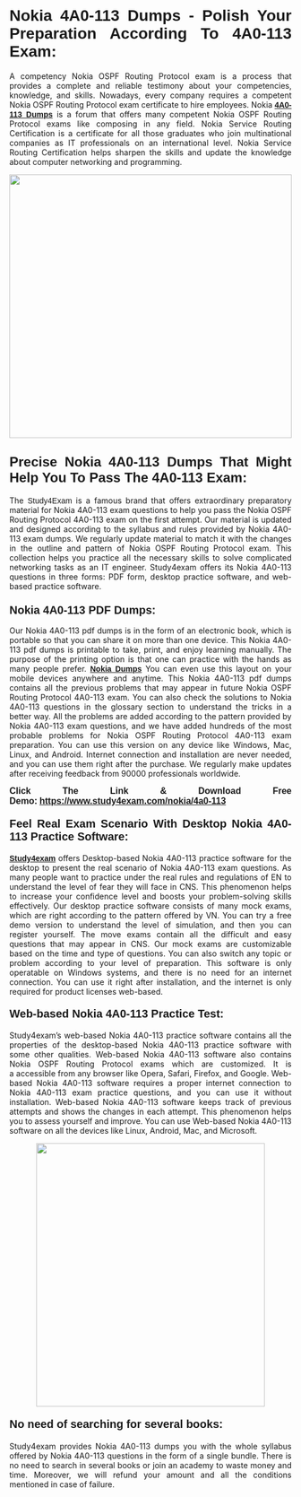 <h1 style="text-align: justify;"><strong><span style="font-family:Lucida Sans Unicode,Lucida Grande,sans-serif;">Nokia 4A0-113 Dumps - Polish Your Preparation According To 4A0-113 Exam:</span></strong></h1>

<p style="text-align: justify;">A competency Nokia OSPF Routing Protocol exam is a process that provides a complete and reliable testimony about your competencies, knowledge, and skills. Nowadays, every company requires a competent Nokia OSPF Routing Protocol exam certificate to hire employees. Nokia <a href="https://www.study4exam.com/nokia/4a0-113-valid-dumps"><span style="font-family:Verdana,Geneva,sans-serif;"><strong>4A0-113 Dumps</strong></span></a> is a forum that offers many competent Nokia OSPF Routing Protocol exams like composing in any field. Nokia Service Routing Certification is a certificate for all those graduates who join multinational companies as IT professionals on an international level. Nokia Service Routing Certification helps sharpen the skills and update the knowledge about computer networking and programming.</p>

<p style="text-align: justify;"><a href="https://www.study4exam.com/nokia/4a0-113"><img alt="" src="https://www.thequestionanswers.com/wp-content/uploads/2022/06/S4E-Cert-Exams-Questions-Banner.webp" style="width: 100%; height: 470px;" /></a></p>

<h2 style="text-align: justify;"><span style="font-family:Lucida Sans Unicode,Lucida Grande,sans-serif;"><strong><span style="font-size:24px;">Precise Nokia 4A0-113 Dumps That Might Help You To Pass The 4A0-113 Exam:</span></strong></span></h2>

<p style="text-align: justify;">The <span style="font-family:Lucida Sans Unicode,Lucida Grande,sans-serif;">Study4Exam</span> is a famous brand that offers extraordinary preparatory material for Nokia 4A0-113 exam questions to help you pass the Nokia OSPF Routing Protocol 4A0-113 exam on the first attempt. Our material is updated and designed according to the syllabus and rules provided by Nokia 4A0-113 exam dumps. We regularly update material to match it with the changes in the outline and pattern of Nokia OSPF Routing Protocol exam. This collection helps you practice all the necessary skills to solve complicated networking tasks as an IT engineer. Study4exam offers its Nokia 4A0-113 questions in three forms: PDF form, desktop practice software, and web-based practice software. </p>

<h3 style="text-align: justify;"><strong><span style="font-size:20px;"><span style="font-family:Lucida Sans Unicode,Lucida Grande,sans-serif;">Nokia 4A0-113 PDF Dumps:</span></span></strong></h3>

<p style="text-align: justify;">Our Nokia 4A0-113 pdf dumps is in the form of an electronic book, which is portable so that you can share it on more than one device. This Nokia 4A0-113 pdf dumps is printable to take, print, and enjoy learning manually. The purpose of the printing option is that one can practice with the hands as many people prefer. <a href="https://www.study4exam.com/nokia-exams"><span style="font-family:Lucida Sans Unicode,Lucida Grande,sans-serif;"><strong>Nokia Dumps</strong></span></a> You can even use this layout on your mobile devices anywhere and anytime. This Nokia 4A0-113 pdf dumps contains all the previous problems that may appear in future Nokia OSPF Routing Protocol 4A0-113 exam. You can also check the solutions to Nokia 4A0-113 questions in the glossary section to understand the tricks in a better way. All the problems are added according to the pattern provided by Nokia 4A0-113 exam questions, and we have added hundreds of the most probable problems for Nokia OSPF Routing Protocol 4A0-113 exam preparation. You can use this version on any device like Windows, Mac, Linux, and Android. Internet connection and installation are never needed, and you can use them right after the purchase. We regularly make updates after receiving feedback from 90000 professionals worldwide.</p>

<p style="text-align: justify;"><span style="font-family:Lucida Sans Unicode,Lucida Grande,sans-serif;"><strong><span style="font-size:16px;">Click The Link & Download Free Demo:</span></strong></span> <strong><span style="font-family:Lucida Sans Unicode,Lucida Grande,sans-serif;"><span style="font-size:16px;"><a href="https://www.study4exam.com/nokia/4a0-113">https://www.study4exam.com/nokia/4a0-113</a></span></span></strong></p>

<h4 style="text-align: justify;"><strong><span style="font-family:Lucida Sans Unicode,Lucida Grande,sans-serif;"><span style="font-size:20px;">Feel Real Exam Scenario With Desktop Nokia 4A0-113 Practice Software:</span></span></strong></h4>

<p style="text-align: justify;"><a href="https://www.study4exam.com/"><span style="font-family:Verdana,Geneva,sans-serif;"><strong>Study4exam</strong></span></a> offers Desktop-based Nokia 4A0-113 practice software for the desktop to present the real scenario of Nokia 4A0-113 exam questions. As many people want to practice under the real rules and regulations of EN to understand the level of fear they will face in CNS. This phenomenon helps to increase your confidence level and boosts your problem-solving skills effectively. Our desktop practice software consists of many mock exams, which are right according to the pattern offered by VN. You can try a free demo version to understand the level of simulation, and then you can register yourself. The move exams contain all the difficult and easy questions that may appear in CNS. Our mock exams are customizable based on the time and type of questions. You can also switch any topic or problem according to your level of preparation. This software is only operatable on Windows systems, and there is no need for an internet connection. You can use it right after installation, and the internet is only required for product licenses web-based. </p>

<h4 style="text-align: justify;"><span style="font-family:Lucida Sans Unicode,Lucida Grande,sans-serif;"><strong><span style="font-size:20px;">Web-based Nokia 4A0-113 Practice Test:</span></strong></span></h4>

<p style="text-align: justify;">Study4exam’s web-based Nokia 4A0-113 practice software contains all the properties of the desktop-based Nokia 4A0-113 practice software with some other qualities. Web-based Nokia 4A0-113 software also contains Nokia OSPF Routing Protocol exams which are customized. It is a accessible from any browser like Opera, Safari, Firefox, and Google. Web-based Nokia 4A0-113 software requires a proper internet connection to Nokia 4A0-113 exam practice questions, and you can use it without installation. Web-based Nokia 4A0-113 software keeps track of previous attempts and shows the changes in each attempt. This phenomenon helps you to assess yourself and improve. You can use Web-based Nokia 4A0-113 software on all the devices like Linux, Android, Mac, and Microsoft.</p>

<p style="text-align: center;"><a href="https://www.study4exam.com/nokia/4a0-113"><img alt="" src="https://www.thequestionanswers.com/wp-content/uploads/2022/06/S4E-Cert-Exams-Questions-Discount-Banner.webp" style="width: 90%; height: 470px;" /></a></p>

<h4 style="text-align: justify;"><span style="font-family:Lucida Sans Unicode,Lucida Grande,sans-serif;"><strong><span style="font-size:20px;">No need of searching for several books:</span></strong></span></h4>

<p style="text-align: justify;">Study4exam provides Nokia 4A0-113 dumps you with the whole syllabus offered by Nokia 4A0-113 questions in the form of a single bundle. There is no need to search in several books or join an academy to waste money and time. Moreover, we will refund your amount and all the conditions mentioned in case of failure.</p>
